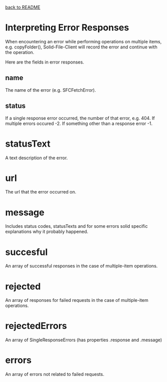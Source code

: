 <a href="../README.md">back to README</a>

# Interpreting Error Responses

When encountering an error while performing operations on multiple items, 
e.g. copyFolder(), Solid-File-Client will record the error and
continue with the operation.

Here are the fields in error responses.

## name

The name of the error (e.g. SFCFetchError).

## status

If a single response error occurred, the number of that error, e.g. 404.  If multiple errors occured -2.  If something other than a response error -1.

# statusText

A text description of the error.

# url

The url that the error occurred on.

# message

Includes status codes, statusTexts and for some errors solid specific explanations why it probably happened.

# succesful

An array of successful responses in the case of multiple-item operations.

# rejected 

An array of responses for failed requests in the case of multiple-item operations.

# rejectedErrors 

An array of SingleResponseErrors (has properties .response and .message)

# errors 

An array of errors not related to failed requests.
